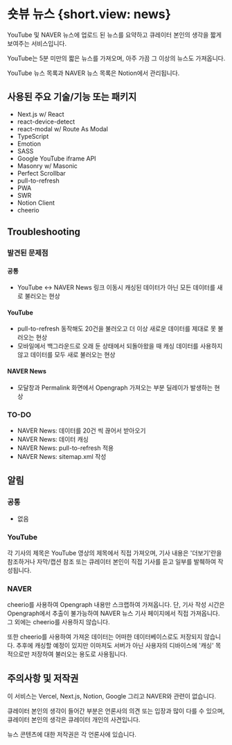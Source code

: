 # 숏뷰 뉴스 {short.view: news}

YouTube 및 NAVER 뉴스에 업로드 된 뉴스를 요약하고 큐레이터 본인의 생각을 짧게 보여주는 서비스입니다.

YouTube는 5분 미만의 짧은 뉴스를 가져오며, 아주 가끔 그 이상의 뉴스도 가져옵니다.

YouTube 뉴스 목록과 NAVER 뉴스 목록은 Notion에서 관리됩니다.

## 사용된 주요 기술/기능 또는 패키지

- Next.js w/ React
- react-device-detect
- react-modal w/ Route As Modal
- TypeScript
- Emotion
- SASS
- Google YouTube iframe API
- Masonry w/ Masonic
- Perfect Scrollbar
- pull-to-refresh
- PWA
- SWR
- Notion Client
- cheerio

## Troubleshooting

### 발견된 문제점

#### 공통

- YouTube <-> NAVER News 링크 이동시 캐싱된 데이터가 아닌 모든 데이터를 새로 불러오는 현상

#### YouTube

- pull-to-refresh 동작해도 20건을 불러오고 더 이상 새로운 데이터를 제대로 못 불러오는 현상
- 모바일에서 백그라운드로 오래 둔 상태에서 되돌아왔을 때 캐싱 데이터를 사용하지 않고 데이터를 모두 새로 불러오는 현상

#### NAVER News

- 모달창과 Permalink 화면에서 Opengraph 가져오는 부분 딜레이가 발생하는 현상

### TO-DO

- NAVER News: 데이터를 20건 씩 끊어서 받아오기
- NAVER News: 데이터 캐싱
- NAVER News: pull-to-refresh 적용
- NAVER News: sitemap.xml 작성

## 알림

### 공통

- 없음

### YouTube

각 기사의 제목은 YouTube 영상의 제목에서 직접 가져오며, 기사 내용은 '더보기'란을 참조하거나 자막/캡션 참조 또는 큐레이터 본인이 직접 기사를 듣고 일부를 발췌하여 작성됩니다.

### NAVER

cheerio를 사용하여 Opengraph 내용만 스크랩하여 가져옵니다. 단, 기사 작성 시간은 Opengraph에서 추출이 불가능하여 NAVER 뉴스 기사 페이지에서 직접 가져옵니다. 그 외에는 cheerio를 사용하지 않습니다.

또한 cheerio를 사용하여 가져온 데이터는 어떠한 데이터베이스로도 저장되지 않습니다. 추후에 캐싱할 예정이 있지만 이마저도 서버가 아닌 사용자의 디바이스에 '캐싱' 목적으로만 저장하여 불러오는 용도로 사용됩니다.

## 주의사항 및 저작권

이 서비스는 Vercel, Next.js, Notion, Google 그리고 NAVER와 관련이 없습니다.

큐레이터 본인의 생각이 들어간 부분은 언론사의 의견 또는 입장과 많이 다를 수 있으며, 큐레이터 본인의 생각은 큐레이터 개인의 사견입니다.

뉴스 콘텐츠에 대한 저작권은 각 언론사에 있습니다.
